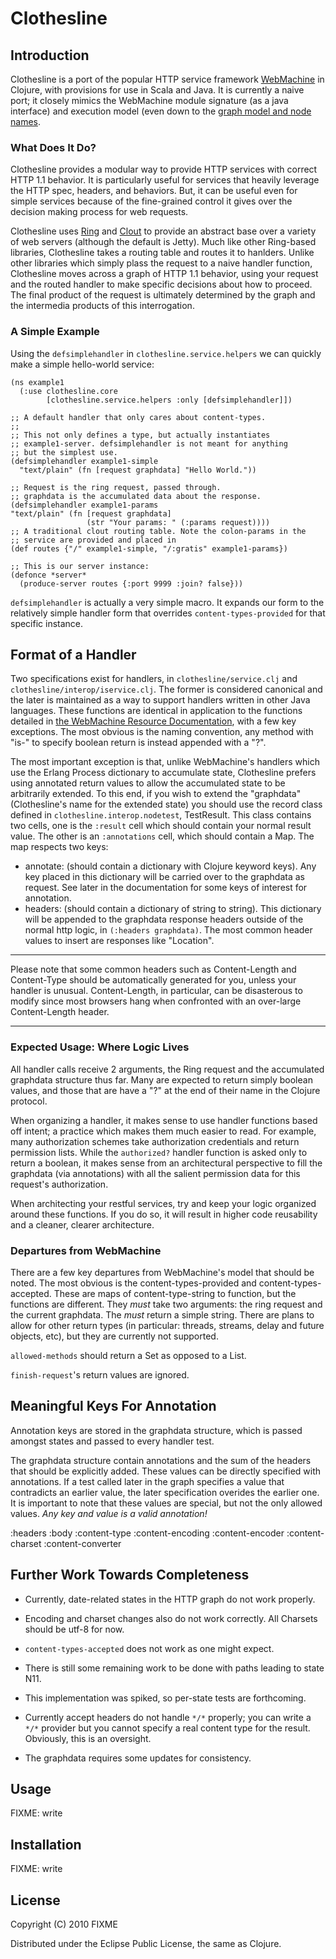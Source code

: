 # Clothesline

## Introduction ##

Clothesline is a port of the popular HTTP service framework
[WebMachine](http://bitbucket.org/justin/webmachine/wiki/Home) in
Clojure, with provisions for use in Scala and Java. It is currently a
naive port; it closely mimics the WebMachine module signature (as a
java interface) and execution model (even down to the [graph model and
node names](http://webmachine.basho.com/diagram.html). 

### What Does It Do? ###

Clothesline provides a modular way to provide HTTP services with
correct HTTP 1.1 behavior. It is particularly useful for services that
heavily leverage the HTTP spec, headers, and behaviors. But, it can be
useful even for simple services because of the fine-grained control it
gives over the decision making process for web requests.

Clothesline uses [Ring](http://github.com/mmcgrana/ring) and
[Clout](http://github.com/weavejester/clout) to provide an abstract
base over a variety of web servers (although the default is
Jetty). Much like other Ring-based libraries, Clothesline takes a
routing table and routes it to hanlders. Unlike other libraries which
simply plass the request to a naive handler function, Clothesline
moves across a graph of HTTP 1.1 behavior, using your request and the
routed handler to make specific decisions about how to proceed. The
final product of the request is ultimately determined by the graph and
the intermedia products of this interrogation.

### A Simple Example ###

Using the `defsimplehandler` in `clothesline.service.helpers` we can
quickly make a simple hello-world service:

    (ns example1
      (:use clothesline.core
            [clothesline.service.helpers :only [defsimplehandler]])

    ;; A default handler that only cares about content-types.
    ;;
    ;; This not only defines a type, but actually instantiates
    ;; example1-server. defsimplehandler is not meant for anything
    ;; but the simplest use.
    (defsimplehandler example1-simple
      "text/plain" (fn [request graphdata] "Hello World."))
  
    ;; Request is the ring request, passed through. 
    ;; graphdata is the accumulated data about the response.
    (defsimplehandler example1-params
    "text/plain" (fn [request graphdata] 
                     (str "Your params: " (:params request))))
    ;; A traditional clout routing table. Note the colon-params in the
    ;; service are provided and placed in 
    (def routes {"/" example1-simple, "/:gratis" example1-params})
    
    ;; This is our server instance:
    (defonce *server* 
      (produce-server routes {:port 9999 :join? false}))

`defsimplehandler` is actually a very simple macro. It expands our form to the relatively simple handler form that overrides `content-types-provided` for that specific instance. 

## Format of a Handler ##

Two specifications exist for handlers, in `clothesline/service.clj`
and `clothesline/interop/iservice.clj`. The former is considered
canonical and the later is maintained as a way to support handlers
written in other Java languages. These functions are identical in
application to the functions detailed in
[the WebMachine Resource Documentation](http://webmachine.basho.com/resources.html),
with a few key exceptions. The most obvious is the naming convention,
any method with "is-" to specify boolean return is instead appended
with a "?".

The most important exception is that, unlike WebMachine's handlers
which use the Erlang Process dictionary to accumulate state,
Clothesline prefers using annotated return values to allow the
accumulated state to be arbitrarily extended. To this end, if you wish
to extend the "graphdata" (Clothesline's name for the extended state)
you should use the record class defined in
`clothesline.interop.nodetest`, TestResult. This class contains two
cells, one is the `:result` cell which should contain your normal
result value. The other is an `:annotations` cell, which should contain
a Map. The map respects two keys:

* annotate: (should contain a dictionary with Clojure keyword
  keys). Any key placed in this
  dictionary will be carried over to the graphdata as request. See
  later in the documentation for some keys of interest for annotation.
* headers: (should contain a dictionary of string to string). This
  dictionary will be appended to the graphdata response headers
  outside of the normal http logic, in
  `(:headers graphdata)`. The most common header values to insert are
  responses like "Location". 
  
-----  
Please note that some common headers such as Content-Length and
Content-Type should be automatically generated for you, unless your
handler is unusual. Content-Length, in particular, can be disasterous 
to modify since most browsers hang  when confronted with an
over-large Content-Length header.

-----

### Expected Usage: Where Logic Lives ###

All handler calls receive 2 arguments, the Ring request and the
accumulated graphdata structure thus far. Many are expected to return
simply boolean values, and those that are have a "?" at the end of
their name in the Clojure protocol. 

When organizing a handler, it makes sense to use handler functions
based off intent; a practice which makes them much easier to read. For
example, many authorization schemes take authorization credentials and
return permission lists. While the `authorized?` handler function is
asked only to return a boolean, it makes sense from an architectural
perspective to fill the graphdata (via annotations) with all the
salient permission data for this request's authorization. 

When architecting your restful services, try and keep your logic
organized around these functions. If you do so, it will result in
higher code reusability and a cleaner, clearer architecture.

### Departures from WebMachine ###

There are a few key departures from WebMachine's model that should be
noted. The most obvious is the content-types-provided and
content-types-accepted. These are maps of content-type-string to
function, but the functions are different. They *must* take two
arguments: the ring request and the current graphdata. The *must*
return a simple string. There are plans to allow for other return
types (in particular: threads, streams, delay and future objects,
etc), but they are currently not supported.

`allowed-methods` should return a Set as opposed to a List.

`finish-request`'s return values are ignored.

## Meaningful Keys For Annotation ##

Annotation keys are stored in the graphdata structure, which is passed
amongst states and passed to every handler test.

The graphdata structure contain annotations and the sum of the headers
that should be explicitly added. These values can be directly
specified with annotations. If a test called later in the graph specifies a value that
contradicts an earlier value, the later specification overides the
earlier one. It is important to note that these values are special,
but not the only allowed values. *Any key and value is a valid
annotation!* 

:headers
:body 
:content-type
:content-encoding
:content-encoder
:content-charset
:content-converter


## Further Work Towards Completeness ##

* Currently, date-related states in the HTTP graph do not work
properly. 

* Encoding and charset changes also do not work correctly. All Charsets
should be utf-8 for now.

* `content-types-accepted` does not work as one might expect.

* There is still some remaining work to be done with paths leading to
state N11.

* This implementation was spiked, so per-state tests are forthcoming.

* Currently accept headers do not handle `*/*` properly; you can write
  a `*/*` provider but you cannot specify a real content type for the
  result. Obviously, this is an oversight.

* The graphdata requires some updates for consistency.




## Usage

FIXME: write

## Installation

FIXME: write

## License

Copyright (C) 2010 FIXME

Distributed under the Eclipse Public License, the same as Clojure.
